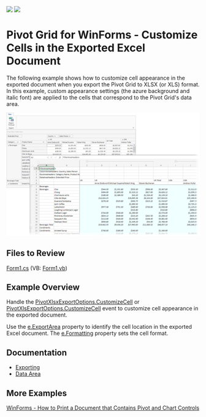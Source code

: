 <!-- default badges list -->
[![](https://img.shields.io/badge/Open_in_DevExpress_Support_Center-FF7200?style=flat-square&logo=DevExpress&logoColor=white)](https://supportcenter.devexpress.com/ticket/details/T424327)
[![](https://img.shields.io/badge/📖_How_to_use_DevExpress_Examples-e9f6fc?style=flat-square)](https://docs.devexpress.com/GeneralInformation/403183)
<!-- default badges end -->

# Pivot Grid for WinForms - Сustomize Сells in the Exported Excel Document

The following example shows how to customize cell appearance in the exported document when you export the Pivot Grid to XLSX (or XLS) format. In this example, custom appearance settings (the azure background and italic font) are applied to the cells that correspond to the Pivot Grid's data area.

![Pivot Grid](images/pivotgrid.png)

## Files to Review

[Form1.cs](./CS/WinPivotExportCustomizeCell/Form1.cs) (VB: [Form1.vb](./VB/WinPivotExportCustomizeCell/Form1.vb))

## Example Overview

Handle the [PivotXlsxExportOptions.CustomizeCell](https://docs.devexpress.com/WindowsForms/DevExpress.XtraPivotGrid.PivotXlsxExportOptions.CustomizeCell) or [PivotXlsExportOptions.CustomizeCell](https://docs.devexpress.com/WindowsForms/DevExpress.XtraPivotGrid.PivotXlsExportOptions.CustomizeCell) event to customize cell appearance in the exported document.

Use the [e.ExportArea](https://docs.devexpress.com/WindowsForms/DevExpress.XtraPivotGrid.CustomizePivotCellEventArgs.ExportArea) property to identify the cell location in the exported Excel document. The [e.Formatting](https://docs.devexpress.com/WindowsForms/DevExpress.XtraPivotGrid.CustomizePivotCellEventArgs.Formatting) property sets the cell format. 

## Documentation

- [Exporting](https://docs.devexpress.com/WindowsForms/1800/controls-and-libraries/pivot-grid/printing-and-exporting/exporting)
- [Data Area](https://docs.devexpress.com/WindowsForms/1693/controls-and-libraries/pivot-grid/ui-elements/data-area)

## More Examples

[WinForms - How to Print a Document that Contains Pivot and Chart Controls](https://github.com/DevExpress-Examples/winforms-print-pivot-and-chart-controls)



